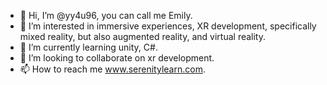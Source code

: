 - 👋 Hi, I’m @yy4u96, you can call me Emily.
- 👀 I’m interested in immersive experiences, XR development, specifically mixed reality, but also augmented reality, and virtual reality. 
- 🌱 I’m currently learning unity, C#. 
- 💞️ I’m looking to collaborate on xr development.
- 📫 How to reach me www.serenitylearn.com.

<!---
yy4u96/yy4u96 is a ✨ special ✨ repository because its `README.md` (this file) appears on your GitHub profile.
You can click the Preview link to take a look at your changes.
--->
